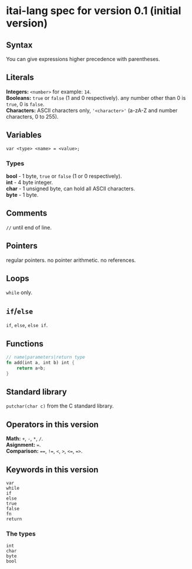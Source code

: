 # itai-lang spec for version 0.1 (initial version)

## Syntax
You can give expressions higher precedence with parentheses.

## Literals
**Integers:** `<number>` for example: `14`.<br>
**Booleans:** `true` or `false` (1 and 0 respectively). any number other than 0 is `true`, 0 is `false`.<br>
**Characters:** ASCII characters only, `'<character>'` (a-zA-Z and number characters, 0 to 255).

## Variables
```golang
var <type> <name> = <value>;
```
### Types
**bool** - 1 byte, `true` or `false` (1 or 0 respectively).<br>
**int** - 4 byte integer.<br>
**char** - 1 unsigned byte, can hold all ASCII characters.<br>
**byte** - 1 byte.

## Comments
`//` until end of line.

## Pointers
regular pointers. no pointer arithmetic. no references.

## Loops
`while` only.

## `if`/`else`
`if`, `else`, `else if`.

## Functions
```rust
// name|parameters|return type
fn add(int a, int b) int {
    return a+b;
}
```

## Standard library
`putchar(char c)` from the C standard library.

## Operators in this version
**Math:** `+`, `-`, `*`, `/`.<br>
**Asignment:** `=`.<br>
**Comparison:** `==`, `!=`, `<`, `>`, `<=`, `=>`.

## Keywords in this version
`var`<br>
`while`<br>
`if`<br>
`else`<br>
`true`<br>
`false`<br>
`fn`<br>
`return`<br>
### The types
`int`<br>
`char`<br>
`byte`<br>
`bool`
